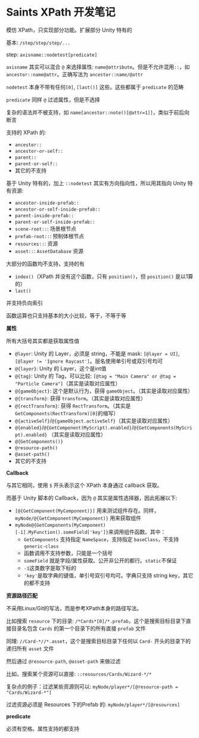 ﻿# Saints XPath 开发笔记 #

模仿 XPath，只实现部分功能。扩展部分 Unity 特有的

基本: `/step/step/step/...`

step: `axisname::nodetest[predicate]`

`axisname` 其实可以混合 `@` 来选择属性: `name@attribute`。但是不允许混用`::`，如`ancestor::name@attr`。正确写法为 `ancestor::name/@attr`

`nodetest` 本身不带有任何`[0]`, `[last()]` 这些。这些都属于 `predicate` 的范畴

`predicate` 同样 `@` 过滤属性，但是不选择

复杂的语法并不被支持，如 `name[ancestor::note()[@attr=1]]`，类似于前后向断言

支持的 XPath 的:

*   `ancestor::`
*   `ancestor-or-self::`
*   `parent::`
*   `parent-or-self::`
*   其它的不支持

基于 Unity 特有的，加上 `::nodetest` 其实有方向指向性，所以用其指向 Unity 特有资源:

*   `ancestor-inside-prefab::`
*   `ancestor-or-self-inside-prefab::`
*   `parent-inside-prefab::`
*   `parent-or-self-inside-prefab::`
*   `scene-root::`: 场景根节点
*   `prefab-root::`: 预制体根节点
*   `resources::`: 资源
*   `asset::`: `AssetDatabase` 资源

大部分的函数均不支持，支持的有

*   `index()`（XPath 并没有这个函数，只有 `position()`，但 `position()` 是以1算的）
*   `last()`

并支持负向索引

函数运算也只支持基本的大小比较，等于，不等于等

**属性**

所有大括号其实都是获取属性值

*   `@layer`: Unity 的 Layer，必须是 string，不能是 mask: `[@layer = UI]`, `[@layer != 'Ignore Raycast']`。层名使用单引号或双引号均可
*   `@{layer}`: Unity 的 Layer，这个是int值
*   `@{tag}`: Unity 的 Tag，可以比较: `[@tag = "Main Camera" or @tag = "Particle Camera"]`（其实是读取对应属性）
*   `@{gameObject}`: 这个是默认行为，获得 `gameObject`。（其实是读取对应属性）
*   `@{transform}`: 获得 `transform`。（其实是读取对应属性）
*   `@{rectTransform}`: 获得 `RectTransform`。（其实是`GetComponents(RectTransform)[0]`的缩写）
*   `@{activeSelf}`/`@{gameObject.activeSelf}`（其实是读取对应属性）
*   `@{enabled}`/`@{GetComponent(MyScript).enabled}`/`@{GetComponents(MyScript).enabled}` （其实是读取对应属性）
*   `@{GetComponents()}`
*   `@resource-path()`
*   `@asset-path()`
*   其它的不支持

**Callback**

与其它相同，使用 `$` 开头表示这个 XPath 本身通过 callback 获取。

而基于 Unity 脚本的 Callback，因为 `@` 其实是属性选择器，因此拓展以下:

*   `[@{GetComponent(MyComponent)}]` 用来测试组件存在。同样，`myNode/@{GetComponent(MyComponent)}` 用来获取组件
*   `myNode@{GetComponents(MyComponent)[-1].MyFunction().someField['key']}`来调用组件函数。其中：
    *    `GetComponents` 支持指定 `NameSpace`，支持指定 `baseClass`，不支持 `generic-class`
    *    函数调用不支持参数，只能是一个括号
    *    `someField` 就是字段/属性获取。公开非公开的都行。`static`不保证
    *    `-1`这类数字是取下标的
    *    `'key'`是取字典的键值，单引号双引号均可。字典只支持 string key，其它的都不支持

**资源路径匹配**

不采用Linux/Git的写法，而是参考XPath本身的路径写法。

比如搜索 `resource` 下的目录: `/*Cards*[0]/*.prefab`，这个是搜索目标目录下直接目录名包含 `Cards` 的第一个目录下的所有直接 `prefab` 文件

同理: `//Card-*//*.asset`，这个是搜索目标目录下任何以 `Card-` 开头的目录下的递归所有 `asset` 文件

然后通过 `@resource-path`, `@asset-path` 来做过滤

比如，搜索某个资源可以直接: `::resources/Cards/Wizard-*/*`

复杂点的例子：过滤某些资源则可以: `myNode/player*/[@resource-path = "Cards/Wizard-*"]`

过滤资源必须是 Resources 下的Prefab 的: `myNode/player*/[@resources]`

**predicate**

必须有空格。属性支持的都支持

